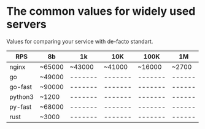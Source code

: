 # The common values for widely used servers
Values for comparing your service with de-facto standart. 


| RPS   |    8b  |   1k  |  10K  |  100K |  1M  | 
|-------|--------|-------|-------|-------|------| 
| nginx | ~65000 |~43000 |~41000 |~16000 |~2700 |
|   go  | ~49000 |-------|-------|-------|------|
|go-fast| ~90000 |-------|-------|-------|------|
|python3|  ~1200 |-------|-------|-------|------|
|py-fast| ~68000 |-------|-------|-------|------|
|rust   |  ~3000 |-------|-------|-------|------|

